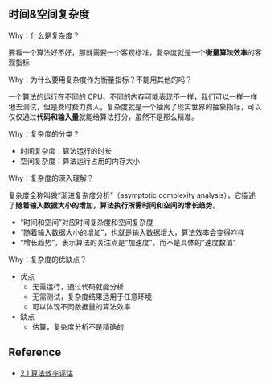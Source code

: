 ## 时间&空间复杂度

Why：什么是复杂度？

要看一个算法好不好，那就需要一个客观标准，复杂度就是一个**衡量算法效率**的客观指标

Why：为什么要用复杂度作为衡量指标？不能用其他的吗？

一个算法的运行在不同的 CPU、不同的内存可能表现不一样，我们可以一样一样地去测试，但是费时费力费人。复杂度就是一个抽离了现实世界的抽象指标，可以仅仅通过**代码和输入量**就能给算法打分，虽然不是那么精准。

Why：复杂度的分类？

- 时间复杂度：算法运行的时长
- 空间复杂度：算法运行占用的内存大小


Why：复杂度的深入理解？

复杂度全称叫做“渐进复杂度分析”（asymptotic complexity analysis），它描述了**随着输入数据大小的增加，算法执行所需时间和空间的增长趋势**。
- “时间和空间”对应时间复杂度和空间复杂度
- “随着输入数据大小的增加”，也就是输入数据增大，算法效率会变得咋样
- “增长趋势”，表示算法的关注点是“加速度”，而不是具体的“速度数值“

Why：复杂度的优缺点？

- 优点
  - 无需运行，通过代码就能分析
  - 无需测试，复杂度结果适用于任意环境
  - 可以体现不同数据量的算法效率
- 缺点
  - 估算，复杂度分析不是精确的





## Reference

- [2.1   算法效率评估](https://www.hello-algo.com/chapter_computational_complexity/performance_evaluation/)


